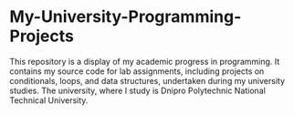 # My-University-Programming-Projects
This repository is a display of my academic progress in programming. It contains my source code for lab assignments, including projects on conditionals, loops, and data structures, undertaken during my university studies. The university, where I study is Dnipro Polytechnic National Technical University.
